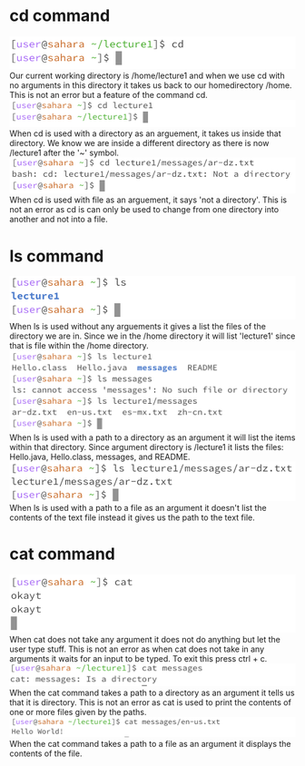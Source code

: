 # cd command
![Image](picturd/cdempty1.png)  
Our current working directory is /home/lecture1 and when we use cd with no arguments in this directory it takes us back to our homedirectory /home. This is not an error but a feature of the command cd.
![Image](cddirectory.png)  
When cd is used with a directory as an arguement, it takes us inside that directory. We know we are inside a different directory as there is now /lecture1 after the '~' symbol. 
![Image](cdtxt1.png)  
When cd is used with file as an arguement, it says 'not a directory'. This is not an error as cd is can only be used to change from one directory into another and not into a file.

# ls command
![Image](lsempty.png)  
When ls is used without any arguements it gives a list the files of the directory we are in. Since we in the /home directory it will list 'lecture1' since that is file within the /home directory.
![Image](lsdirectory1.png)  
When ls is used with a path to a directory as an argument it will list the items within that directory. Since argument directory is /lecture1 it lists the files: Hello.java, Hello.class, messages, and README.
![Image](lstxt1.png)  
When ls is used with a path to a file as an argument it doesn't list the contents of the text file instead it gives us the path to the text file.

# cat command
![Image](catempty.png)  
When cat does not take any argument it does not do anything but let the user type stuff. This is not an error as when cat does not take in any arguments it waits for an input to be typed. To exit this press ctrl +  c.
![Image](catdirectory.png)  
When the cat command takes a path to a directory as an argument it tells us that it is directory. This is not an error as cat is used to print the contents of one or more files given by the paths.
![Image](cattxt.png)  
When the cat command takes a path to a file as an argument it displays the contents of the file. 

